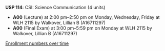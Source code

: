 **USP 114**: CSI: Science Communication (4 units)

- **A00** (Lecture) at 2:00 pm–2:50 pm on Monday, Wednesday, Friday at WLH 2115 by Walkover, Lillian B (A16711297)
- **A00** (Final Exam) at 3:00 pm–5:59 pm on Monday at WLH 2115 by Walkover, Lillian B (A16711297)

[Enrollment numbers over time](./USP114.tsv)
